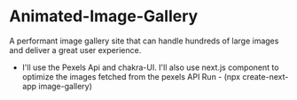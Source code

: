 # Animated-Image-Gallery
A performant image gallery site that can handle hundreds of large images and deliver a great user experience.
- I'll use the Pexels Api and chakra-UI. I'll also use next.js component to optimize the images fetched from the pexels API
Run - (npx create-next-app image-gallery)

